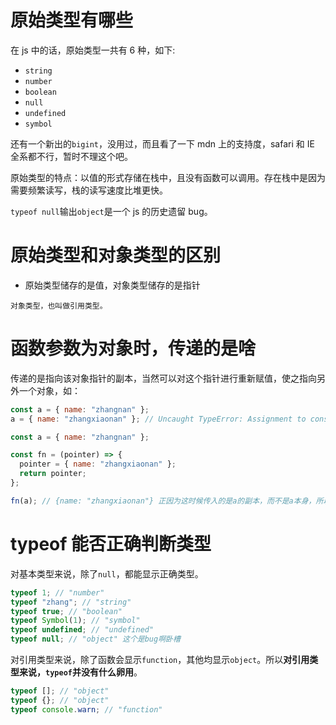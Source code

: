 # 原始类型有哪些

在 js 中的话，原始类型一共有 6 种，如下:

- `string`
- `number`
- `boolean`
- `null`
- `undefined`
- `symbol`

还有一个新出的`bigint`，没用过，而且看了一下 mdn 上的支持度，safari 和 IE 全系都不行，暂时不理这个吧。

原始类型的特点：以值的形式存储在栈中，且没有函数可以调用。存在栈中是因为需要频繁读写，栈的读写速度比堆更快。

`typeof null`输出`object`是一个 js 的历史遗留 bug。

# 原始类型和对象类型的区别

- 原始类型储存的是值，对象类型储存的是指针

```!
对象类型，也叫做引用类型。
```

# 函数参数为对象时，传递的是啥

传递的是指向该对象指针的副本，当然可以对这个指针进行重新赋值，使之指向另外一个对象，如：

```js
const a = { name: "zhangnan" };
a = { name: "zhangxiaonan" }; // Uncaught TypeError: Assignment to constant variable
```

```js
const a = { name: "zhangnan" };

const fn = (pointer) => {
  pointer = { name: "zhangxiaonan" };
  return pointer;
};

fn(a); // {name: "zhangxiaonan"} 正因为这时候传入的是a的副本，而不是a本身，所以才可以重新赋值
```

# typeof 能否正确判断类型

对基本类型来说，除了`null`，都能显示正确类型。

```js
typeof 1; // "number"
typeof "zhang"; // "string"
typeof true; // "boolean"
typeof Symbol(1); // "symbol"
typeof undefined; // "undefined"
typeof null; // "object" 这个是bug啊卧槽
```

对引用类型来说，除了函数会显示`function`，其他均显示`object`。所以**对引用类型来说，`typeof`并没有什么卵用**。

```js
typeof []; // "object"
typeof {}; // "object"
typeof console.warn; // "function"
```
